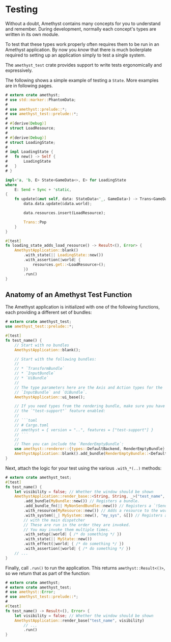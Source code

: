 # Testing

Without a doubt, Amethyst contains many concepts for you to understand and remember. During development, normally each concept's types are written in its own module.

To test that these types work properly often requires them to be run in an Amethyst application. By now you *know* that there is much boilerplate required to setting up an application simply to test a single system.

The `amethyst_test` crate provides support to write tests ergonomically and expressively.

The following shows a simple example of testing a `State`. More examples are in following pages.

```rust
# extern crate amethyst;
# use std::marker::PhantomData;
# 
# use amethyst::prelude::*;
# use amethyst_test::prelude::*;
# 
# #[derive(Debug)]
# struct LoadResource;
# 
# #[derive(Debug)]
# struct LoadingState;
# 
# impl LoadingState {
#   fn new() -> Self {
#       LoadingState
#   }
# }

impl<'a, 'b, E> State<GameData<>, E> for LoadingState
where
    E: Send + Sync + 'static,
{
    fn update(&mut self, data: StateData<'_, GameData>) -> Trans<GameData<>, E> {
        data.data.update(&data.world);

        data.resources.insert(LoadResource);

        Trans::Pop
    }
}

#[test]
fn loading_state_adds_load_resource() -> Result<(), Error> {
    AmethystApplication::blank()
        .with_state(|| LoadingState::new())
        .with_assertion(|world| {
            resources.get::<LoadResource>();
        })
        .run()
}
```

## Anatomy of an Amethyst Test Function

The Amethyst application is initialized with one of the following functions, each providing a different set of bundles:

````rust
# extern crate amethyst_test;
use amethyst_test::prelude::*;

#[test]
fn test_name() {
    // Start with no bundles
    AmethystApplication::blank();

    // Start with the following bundles:
    //
    // * `TransformBundle`
    // * `InputBundle`
    // * `UiBundle`
    //
    // The type parameters here are the Axis and Action types for the
    // `InputBundle` and `UiBundle`.
    AmethystApplication::ui_base();

    // If you need types from the rendering bundle, make sure you have
    // the `"test-support"` feature enabled:
    //
    // ```toml
    // # Cargo.toml
    // amethyst = { version = "..", features = ["test-support"] }
    // ```
    //
    // Then you can include the `RenderEmptyBundle`:
    use amethyst::renderer::{types::DefaultBackend, RenderEmptyBundle};
    AmethystApplication::blank().add_bundle(RenderEmptyBundle::<DefaultBackend>::new());
}
````

Next, attach the logic for your test using the various `.with_*(..)` methods:

```rust
# extern crate amethyst_test;
#[test]
fn test_name() {
    let visibility = false; // Whether the window should be shown
    AmethystApplication::render_base::<String, String, _>("test_name", visibility)
        .add_bundle(MyBundle::new()) // Registers a bundle.
        .add_bundle_fn(|| MyNonSendBundle::new()) // Registers a `!Send` bundle.
        .with_resource(MyResource::new()) // Adds a resource to the world.
        .with_system(|_| MySystem::new(), "my_sys", &[]) // Registers a system
        // with the main dispatcher
        // These are run in the order they are invoked.
        // You may invoke them multiple times.
        .with_setup(|world| { /* do something */ })
        .with_state(|| MyState::new())
        .with_effect(|world| { /* do something */ })
        .with_assertion(|world| { /* do something */ })
    // ...
}
```

Finally, call `.run()` to run the application. This returns `amethyst::Result<()>`, so we return that as part of the function:

```rust
# extern crate amethyst;
# extern crate amethyst_test;
# use amethyst::Error;
# use amethyst_test::prelude::*;
# 
#[test]
fn test_name() -> Result<(), Error> {
    let visibility = false; // Whether the window should be shown
    AmethystApplication::render_base("test_name", visibility)
        // ...
        .run()
}
```
